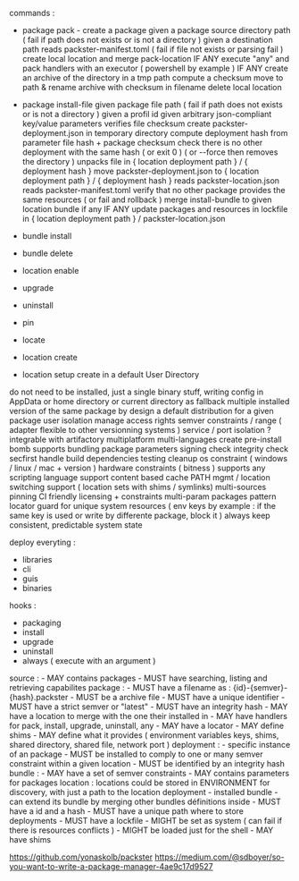 commands :
- package pack - create a package
given a package source directory path ( fail if path does not exists or is not a directory )
given a destination path
reads packster-manifest.toml ( fail if file not exists or parsing fail )
create local location and merge pack-location IF ANY
execute "any" and pack handlers with an executor ( powershell by example ) IF ANY
create an archive of the directory in a tmp path
compute a checksum
move to path & rename archive with checksum in filename
delete local location

- package install-file
given package file path ( fail if path does not exists or is not a directory )
given a profil id
given arbitrary json-compliant key/value parameters
verifies file checksum
create packster-deployment.json in temporary directory
compute deployment hash from parameter file hash + package checksum
check there is no other deployment with the same hash ( or exit 0 ) ( or --force then removes the directory )
unpacks file in { location deployment path } / { deployment hash }
move packster-deployment.json to { location deployment path } / { deployment hash }
reads packster-location.json
reads packster-manifest.toml
verify that no other package provides the same resources ( or fail and rollback )
merge install-bundle to given location bundle if any IF ANY
update packages and resources in lockfile in { location deployment path } / packster-location.json


- bundle install
- bundle delete
- location enable
- upgrade
- uninstall
- pin
- locate
- location create
- location setup
    create in a default User Directory

do not need to be installed, just a single binary stuff, writing config in AppData or home directory or current directory as fallback
multiple installed version of the same package by design
a default distribution for a given package
user isolation
manage access rights
semver constraints / range ( adapter flexible to other versionning systems )
service / port isolation ?
integrable with artifactory
multiplatform
multi-languages
create pre-install bomb
supports bundling
package parameters
signing check
integrity check
secfirst
handle build dependencies
testing
cleanup
os constraint ( windows / linux / mac + version )
hardware constraints ( bitness )
supports any scripting language
support content based cache
PATH mgmt / location switching support ( location sets with shims / symlinks)
multi-sources
pinning
CI friendly
licensing + constraints
multi-param packages
pattern locator
guard for unique system resources ( env keys by example : if the same key is used or write by differente package, block it )
always keep consistent, predictable system state

deploy everyting :
- libraries
- cli
- guis
- binaries

hooks :
- packaging
- install
- upgrade
- uninstall
- always ( execute with an argument )


source :
    - MAY contains packages
    - MUST have searching, listing and retrieving capabilites
package :
    - MUST have a filename as : {id}-{semver}-{hash}.packster
    - MUST be a archive file
    - MUST have a unique identifier
    - MUST have a strict semver or "latest"
    - MUST have an integrity hash
    - MAY have a location to merge with the one their installed in
    - MAY have handlers for pack, install, upgrade, uninstall, any
    - MAY have a locator
    - MAY define shims
    - MAY define what it provides ( environment variables keys, shims, shared directory, shared file, network port )
deployment :
    - specific instance of an package
    - MUST be installed to comply to one or many semver constraint within a given location
    - MUST be identified by an integrity hash
bundle :
    - MAY have a set of semver constraints
    - MAY contains parameters for packages
location :
    locations could be stored in ENVIRONMENT for discovery, with just a path to the location deployment
    - installed bundle
    - can extend its bundle by merging other bundles définitions inside
    - MUST have a id and a hash
    - MUST have a unique path where to store deployments
    - MUST have a lockfile
    - MIGHT be set as system ( can fail if there is resources conflicts )
    - MIGHT be loaded just for the shell
    - MAY have shims


https://github.com/yonaskolb/packster
https://medium.com/@sdboyer/so-you-want-to-write-a-package-manager-4ae9c17d9527